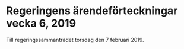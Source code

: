 # Regeringens ärendeförteckningar vecka 6, 2019

Till regeringssammanträdet torsdag den 7 februari 2019\.

